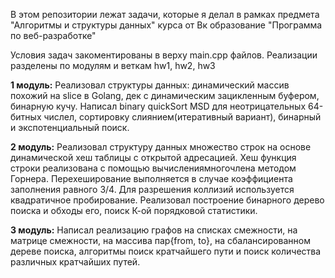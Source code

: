 В этом репозитории лежат задачи, которые я делал в рамках предмета "Алгоритмы и структуры данных" курса от Вк образование "Программа по веб-разработке"

Условия задач закоментированы в верху main.cpp файлов. Реализации разделены по модулям и веткам hw1, hw2, hw3

**1 модуль:**
Реализовал структуры данных: динамический массив похожий на slice в Golang, дек с динамическим зацикленным буфером, бинарную кучу. Написал binary quickSort MSD для неотрицательных 64-битных числел, сортировку слиянием(итеративный вариант), бинарный и экспотенциальный поиск.

**2 модуль:**
Реализовал структуру данных множество строк на основе динамической хеш таблицы с открытой адресацией. Хеш функция строки реализована с помощью вычислениямногочлена методом Горнера. Перехеширование выполняется в случае коэффициента заполнения равного 3/4. Для разрешения коллизий используется квадратичное пробирование. Реализовал построение бинарного дерево поиска и обходы его, поиск К-ой порядковой статистики.

**3 модуль:**
Написал реализацию графов на списках смежности, на матрице смежности, на массива пар{from, to}, на сбалансированном дереве поиска, алгоритмы поиск кратчайшего пути и поиск количества различных кратчайших путей.

